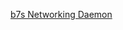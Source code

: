 <!-- b7s Networking Daemon -->

[b7s Networking Daemon](../../pages/reference/networking.md ':include')